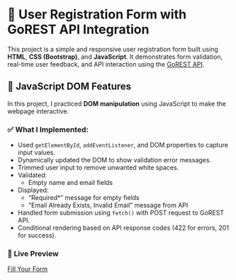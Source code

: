 # 🧾 User Registration Form with GoREST API Integration

This project is a simple and responsive user registration form built using **HTML**, **CSS (Bootstrap)**, and **JavaScript**. It demonstrates form validation, real-time user feedback, and API interaction using the [GoREST API](https://gorest.co.in/).

## 🔧 JavaScript DOM Features

In this project, I practiced **DOM manipulation** using JavaScript to make the webpage interactive.

### ✅ What I Implemented:

- Used `getElementById`, `addEventListener`, and DOM properties to capture input values.
- Dynamically updated the DOM to show validation error messages.
- Trimmed user input to remove unwanted white spaces.
- Validated:
  - Empty name and email fields
- Displayed:
  - “Required*” message for empty fields
  - “Email Already Exists, Invalid Email” message from API
- Handled form submission using `fetch()` with POST request to GoREST API.
- Conditional rendering based on API response codes (422 for errors, 201 for success).

### 📌 Live Preview
[Fill Your Form](https://sandeepmothe.github.io/user_registration_form/FormWebpage.html)


